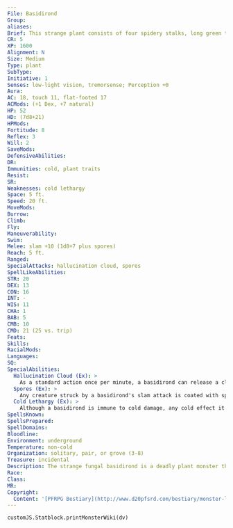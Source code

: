 ```yaml
---
File: Basidirond
Group: 
aliases: 
Brief: This strange plant consists of four spidery stalks, long green tendrils, and an inverted bell-shaped cap filled with spores.
CR: 5
XP: 1600
Alignment: N
Size: Medium
Type: plant
SubType: 
Initiative: 1
Senses: low-light vision, tremorsense; Perception +0
Aura: 
AC: 18, touch 11, flat-footed 17
ACMods: (+1 Dex, +7 natural)
HP: 52
HD: (7d8+21)
HPMods: 
Fortitude: 8
Reflex: 3
Will: 2
SaveMods: 
DefensiveAbilities: 
DR: 
Immunities: cold, plant traits
Resist: 
SR: 
Weaknesses: cold lethargy
Space: 5 ft.
Speed: 20 ft.
MoveMods: 
Burrow: 
Climb: 
Fly: 
Maneuverability: 
Swim: 
Melee: slam +10 (1d8+7 plus spores)
Reach: 5 ft.
Ranged: 
SpecialAttacks: hallucination cloud, spores
SpellLikeAbilities: 
STR: 20
DEX: 13
CON: 16
INT: -
WIS: 11
CHA: 1
BAB: 5
CMB: 10
CMD: 21 (25 vs. trip)
Feats: 
Skills: 
RacialMods: 
Languages: 
SQ: 
SpecialAbilities:
  Hallucination Cloud (Ex): >
    As a standard action once per minute, a basidirond can release a cloud of invisible spores in a 20-foot radius. All creatures within the area must succeed on a DC 16 Fortitude save or be affected by powerful hallucinations as long as they remain in the cloud plus 1d4 rounds after leaving the area. A new save must be made each round a creature remains within the affected area. A hallucination cloud persists for 5 rounds before dispersing-a strong wind causes it to disperse immediately. The save DC is Constitution-based. To determine what hallucination is suffered each round, roll 1d6 and consult the following table.  d6 Hallucination 1 You're sinking in quicksand! Fall prone and spend 1 round flailing your arms and legs as if trying to swim.  2 Attacked by a swarm of spiders! Spend a full round action to attack the floor near you with your weapon.  3 An item you hold has turned into a viper! Drop it and flee from the item at top speed for 1 round.  4 You're suffocating! Stand in place, hold your breath, and clutch at your throat for 1 round.  5 You've shrunk to 1/10th your normal size! Take no actions for 1 round and monsters won't see you.  6 You're melting! Grasp hold of yourself in an attempt to hold yourself together, and take no actions for 1 round.
  Spores (Ex): >
    Any creature struck by a basidirond's slam attack is coated with spores. The creature struck must make a DC 16 Fortitude save or these spores take root in his flesh, and particularly in his lungs. The save DC is Constititonbased.  Basidirond Spores: Disease-inhaled; save Fort DC 16; frequency 1/round for 6 rounds; effect 1d2 Con damage; cure 1 save.
  Cold Lethargy (Ex): >
    Although a basidirond is immune to cold damage, any cold effect it is exposed to slows it for 1d4 rounds. During this time, the basidirond cannot use its hallucination cloud or spores.
SpellsKnown: 
SpellsPrepared: 
SpellDomains: 
Bloodline: 
Environment: underground
Temperature: non-cold
Organization: solitary, pair, or grove (3-8)
Treasure: incidental
Description: The strange fungal basidirond is a deadly plant monster that feeds on mineral-rich moisture, be it runoff from cave walls or fresh blood. By ensuring a constant flow of nutritious moisture, canny cave dwellers can use basidironds as guardians for their lairs, although they must take care to avoid the plant's hunting routes lest they become its latest victims.
Race: 
Class: 
MR: 
Copyright:
  Content: '[PFRPG Bestiary](http://www.d20pfsrd.com/bestiary/monster-listings/plants/basidirond)'
---
```

```dataviewjs
customJS.Statblock.printMonsterWiki(dv)
```
